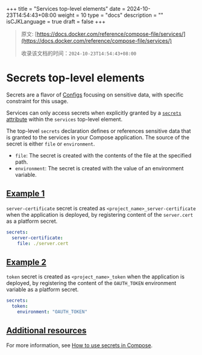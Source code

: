 +++
title = "Services top-level elements"
date = 2024-10-23T14:54:43+08:00
weight = 10
type = "docs"
description = ""
isCJKLanguage = true
draft = false
+++

> 原文: [https://docs.docker.com/reference/compose-file/services/](https://docs.docker.com/reference/compose-file/services/)
>
> 收录该文档的时间：`2024-10-23T14:54:43+08:00`

# Secrets top-level elements

Secrets are a flavor of [Configs](https://docs.docker.com/reference/compose-file/configs/) focusing on sensitive data, with specific constraint for this usage.

Services can only access secrets when explicitly granted by a [`secrets` attribute](https://docs.docker.com/reference/compose-file/services/#secrets) within the `services` top-level element.

The top-level `secrets` declaration defines or references sensitive data that is granted to the services in your Compose application. The source of the secret is either `file` or `environment`.

- `file`: The secret is created with the contents of the file at the specified path.
- `environment`: The secret is created with the value of an environment variable.

## [Example 1](https://docs.docker.com/reference/compose-file/secrets/#example-1)

`server-certificate` secret is created as `<project_name>_server-certificate` when the application is deployed, by registering content of the `server.cert` as a platform secret.



```yml
secrets:
  server-certificate:
    file: ./server.cert
```

## [Example 2](https://docs.docker.com/reference/compose-file/secrets/#example-2)

`token` secret is created as `<project_name>_token` when the application is deployed, by registering the content of the `OAUTH_TOKEN` environment variable as a platform secret.



```yml
secrets:
  token:
    environment: "OAUTH_TOKEN"
```

## [Additional resources](https://docs.docker.com/reference/compose-file/secrets/#additional-resources)

For more information, see [How to use secrets in Compose](https://docs.docker.com/compose/how-tos/use-secrets/).
